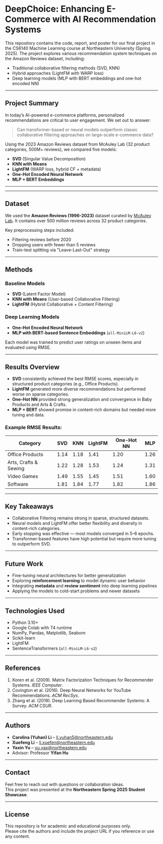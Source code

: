 # DeepChoice: Enhancing E-Commerce with AI Recommendation Systems

This repository contains the code, report, and poster for our final project in the CS6140 Machine Learning course at Northeastern University (Spring 2025). The project explores various recommendation system techniques on the Amazon Reviews dataset, including:

- Traditional collaborative filtering methods (SVD, KNN)
- Hybrid approaches (LightFM with WARP loss)
- Deep learning models (MLP with BERT embeddings and one-hot encoded NN)

---

## Project Summary

In today’s AI-powered e-commerce platforms, personalized recommendations are critical to user engagement. We set out to answer:

> Can transformer-based or neural models outperform classic collaborative filtering approaches on large-scale e-commerce data?

Using the 2023 Amazon Reviews dataset from McAuley Lab (32 product categories, 500M+ reviews), we compared five models:

- **SVD** (Singular Value Decomposition)
- **KNN with Means**
- **LightFM** (WARP loss, hybrid CF + metadata)
- **One-Hot Encoded Neural Network**
- **MLP + BERT Embeddings**

---


---

## Dataset

We used the **Amazon Reviews (1996-2023)** dataset curated by [McAuley Lab](https://cseweb.ucsd.edu/~jmcauley/datasets.html#amazon_reviews). It contains over 500 million reviews across 32 product categories.

Key preprocessing steps included:
- Filtering reviews before 2020
- Dropping users with fewer than 5 reviews
- Train-test splitting via "Leave-Last-Out" strategy

---

## Methods

### Baseline Models
- **SVD** (Latent Factor Model)
- **KNN with Means** (User-based Collaborative Filtering)
- **LightFM** (Hybrid Collaborative + Content Filtering)

### Deep Learning Models
- **One-Hot Encoded Neural Network**
- **MLP with BERT-based Sentence Embeddings** (`all-MiniLM-L6-v2`)

Each model was trained to predict user ratings on unseen items and evaluated using RMSE.

---

## Results Overview

- **SVD** consistently achieved the best RMSE scores, especially in structured product categories (e.g., Office Products).
- **LightFM** generated more diverse recommendations but performed worse on sparse categories.
- **One-Hot NN** provided strong generalization and convergence in Baby Products and Arts & Crafts.
- **MLP + BERT** showed promise in content-rich domains but needed more tuning and data.

### Example RMSE Results:

| Category               | SVD   | KNN   | LightFM | One-Hot NN | MLP |
|------------------------|-------|-------|---------|------------|-----|
| Office Products        | 1.14  | 1.18  | 1.41    | 1.20       | 1.26|
| Arts, Crafts & Sewing  | 1.22  | 1.28  | 1.53    | 1.24       | 1.31|
| Video Games            | 1.49  | 1.55  | 1.45    | 1.51       | 1.60|
| Software               | 1.81  | 1.84  | 1.77    | 1.82       | 1.86|

---

## Key Takeaways

- Collaborative Filtering remains strong in sparse, structured datasets.
- Neural models and LightFM offer better flexibility and diversity in content-rich categories.
- Early stopping was effective — most models converged in 5–6 epochs.
- Transformer-based features have high potential but require more tuning to outperform SVD.

---

## Future Work

- Fine-tuning neural architectures for better generalization
- Exploring **reinforcement learning** to model dynamic user behavior
- Integrating **metadata** and **review sentiment** into deep learning pipelines
- Applying the models to cold-start problems and newer datasets

---

## Technologies Used

- Python 3.10+
- Google Colab with T4 runtime
- NumPy, Pandas, Matplotlib, Seaborn
- Scikit-learn
- LightFM
- SentenceTransformers (`all-MiniLM-L6-v2`)

---

## References

1. Koren et al. (2009). Matrix Factorization Techniques for Recommender Systems. *IEEE Computer*.
2. Covington et al. (2016). Deep Neural Networks for YouTube Recommendations. *ACM RecSys*.
3. Zhang et al. (2019). Deep Learning Based Recommender Systems: A Survey. *ACM CSUR*.

---

## Authors

- **Carolina (Yuhan) Li** – li.yuhan5@northeastern.edu  
- **Xuefeng Li** – li.xuefen@northeastern.edu  
- **Yaxin Yu** – yu.yax@northeastern.edu  
- Advisor: Professor **Yifan Hu**

---

## Contact

Feel free to reach out with questions or collaboration ideas.  
This project was presented at the **Northeastern Spring 2025 Student Showcase**.

---

## License

This repository is for academic and educational purposes only.  
Please cite the authors and include the project URL if you reference or use any content.

